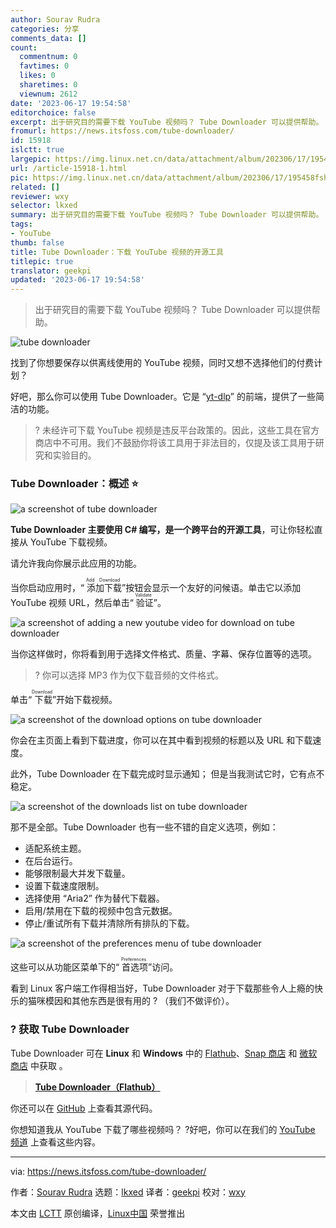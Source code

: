 ```yaml
---
author: Sourav Rudra
categories: 分享
comments_data: []
count:
  commentnum: 0
  favtimes: 0
  likes: 0
  sharetimes: 0
  viewnum: 2612
date: '2023-06-17 19:54:58'
editorchoice: false
excerpt: 出于研究目的需要下载 YouTube 视频吗？ Tube Downloader 可以提供帮助。
fromurl: https://news.itsfoss.com/tube-downloader/
id: 15918
islctt: true
largepic: https://img.linux.net.cn/data/attachment/album/202306/17/195458fsh113nnp9nnbhcf.png
url: /article-15918-1.html
pic: https://img.linux.net.cn/data/attachment/album/202306/17/195458fsh113nnp9nnbhcf.png.thumb.jpg
related: []
reviewer: wxy
selector: lkxed
summary: 出于研究目的需要下载 YouTube 视频吗？ Tube Downloader 可以提供帮助。
tags:
- YouTube
thumb: false
title: Tube Downloader：下载 YouTube 视频的开源工具
titlepic: true
translator: geekpi
updated: '2023-06-17 19:54:58'
---
```



> 
> 出于研究目的需要下载 YouTube 视频吗？ Tube Downloader 可以提供帮助。
> 
> 
> 


![tube downloader](https://img.linux.net.cn/data/attachment/album/202306/17/195458fsh113nnp9nnbhcf.png)


找到了你想要保存以供离线使用的 YouTube 视频，同时又想不选择他们的付费计划？


好吧，那么你可以使用 Tube Downloader。它是 “[yt-dlp](https://github.com:443/yt-dlp/yt-dlp)” 的前端，提供了一些简洁的功能。



> 
> ? 未经许可下载 YouTube 视频是违反平台政策的。因此，这些工具在官方商店中不可用。我们不鼓励你将该工具用于非法目的，仅提及该工具用于研究和实验目的。
> 
> 
> 


### Tube Downloader：概述 ⭐


![a screenshot of tube downloader](https://img.linux.net.cn/data/attachment/album/202306/17/195459v1rzypeikpmypgo1.jpg)


**Tube Downloader 主要使用 C# 编写，是一个跨平台的开源工具**，可让你轻松直接从 YouTube 下载视频。


请允许我向你展示此应用的功能。


当你启动应用时，“<ruby> 添加下载 <rt>  Add Download </rt></ruby>”按钮会显示一个友好的问候语。单击它以添加 YouTube 视频 URL，然后单击“<ruby> 验证 <rt>  Validate </rt></ruby>”。


![a screenshot of adding a new youtube video for download on tube downloader](https://img.linux.net.cn/data/attachment/album/202306/17/195459lk8ys5y0ldydy55z.jpg)


当你这样做时，你将看到用于选择文件格式、质量、字幕、保存位置等的选项。



> 
> ? 你可以选择 MP3 作为仅下载音频的文件格式。
> 
> 
> 


单击“<ruby> 下载 <rt>  Download </rt></ruby>”开始下载视频。


![a screenshot of the download options on tube downloader](https://img.linux.net.cn/data/attachment/album/202306/17/195459dc8syf3ycz9z9zas.jpg)


你会在主页面上看到下载进度，你可以在其中看到视频的标题以及 URL 和下载速度。


此外，Tube Downloader 在下载完成时显示通知； 但是当我测试它时，它有点不稳定。


![a screenshot of the downloads list on tube downloader](https://img.linux.net.cn/data/attachment/album/202306/17/195459qssaroga1167sagg.jpg)


那不是全部。Tube Downloader 也有一些不错的自定义选项，例如：


* 适配系统主题。
* 在后台运行。
* 能够限制最大并发下载量。
* 设置下载速度限制。
* 选择使用 “Aria2” 作为替代下载器。
* 启用/禁用在下载的视频中包含元数据。
* 停止/重试所有下载并清除所有排队的下载。


![a screenshot of the preferences menu of tube downloader](https://img.linux.net.cn/data/attachment/album/202306/17/195459z88rhzhb70mw7ad9.jpg)


这些可以从功能区菜单下的“<ruby> 首选项 <rt>  Preferences </rt></ruby>”访问。


看到 Linux 客户端工作得相当好，Tube Downloader 对于下载那些令人上瘾的快乐的猫咪模因和其他东西是很有用的 ? （我们不做评价）。


### ? 获取 Tube Downloader


Tube Downloader 可在 **Linux** 和 **Windows** 中的 [Flathub](https://flathub.org:443/apps/org.nickvision.tubeconverter)、[Snap 商店](https://snapcraft.io:443/tube-converter) 和 [微软商店](https://apps.microsoft.com:443/store/detail/nickvision-tube-converter/9PD80NNX004P) 中获取 。



> 
> **[Tube Downloader（Flathub）](https://flathub.org:443/apps/org.nickvision.tubeconverter)**
> 
> 
> 


你还可以在 [GitHub](https://github.com:443/NickvisionApps/TubeConverter) 上查看其源代码。


你想知道我从 YouTube 下载了哪些视频吗？ ?好吧，你可以在我们的 [YouTube 频道](https://www.youtube.com:443/@Itsfoss) 上查看这些内容。




---


via: <https://news.itsfoss.com/tube-downloader/>


作者：[Sourav Rudra](https://news.itsfoss.com/author/sourav/) 选题：[lkxed](https://github.com/lkxed/) 译者：[geekpi](https://github.com/geekpi) 校对：[wxy](https://github.com/wxy)


本文由 [LCTT](https://github.com/LCTT/TranslateProject) 原创编译，[Linux中国](https://linux.cn/) 荣誉推出